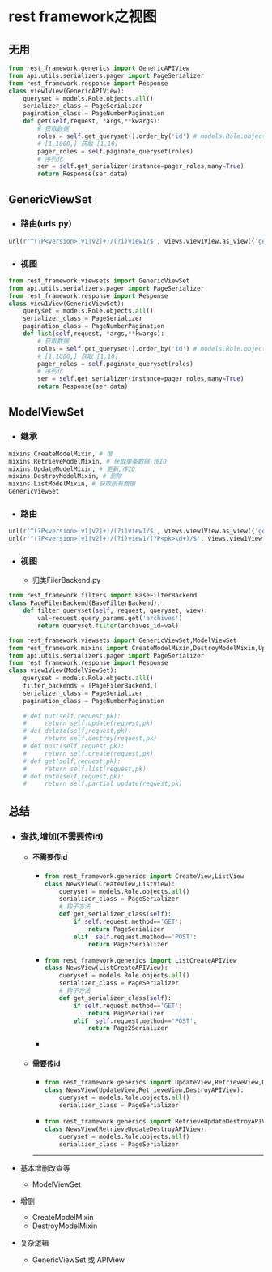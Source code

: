 # rest framework之视图

## 无用

```python
from rest_framework.generics import GenericAPIView
from api.utils.serializers.pager import PageSerializer
from rest_framework.response import Response
class view1View(GenericAPIView):
    queryset = models.Role.objects.all()
    serializer_class = PageSerializer
    pagination_class = PageNumberPagination
    def get(self,request, *args,**kwargs):
        # 获取数据
        roles = self.get_queryset().order_by('id') # models.Role.objects.all()
        # [1,1000,] 获取 [1,10]
        pager_roles = self.paginate_queryset(roles)
        # 序列化
        ser = self.get_serializer(instance=pager_roles,many=True)
        return Response(ser.data)
```

## GenericViewSet

- ### 路由(urls.py)

```python
url(r'^(?P<version>[v1|v2]+)/(?i)view1/$', views.view1View.as_view({'get':'list'})),
```

- ### 视图

```python
from rest_framework.viewsets import GenericViewSet
from api.utils.serializers.pager import PageSerializer
from rest_framework.response import Response
class view1View(GenericViewSet):
    queryset = models.Role.objects.all()
    serializer_class = PageSerializer
    pagination_class = PageNumberPagination
    def list(self,request, *args,**kwargs):
        # 获取数据
        roles = self.get_queryset().order_by('id') # models.Role.objects.all()
        # [1,1000,] 获取 [1,10]
        pager_roles = self.paginate_queryset(roles)
        # 序列化
        ser = self.get_serializer(instance=pager_roles,many=True)
        return Response(ser.data)
```

## ModelViewSet

- ### 继承

```python
mixins.CreateModelMixin, # 增
mixins.RetrieveModelMixin, # 获取单条数据,传ID
mixins.UpdateModelMixin, # 更新,传ID
mixins.DestroyModelMixin, # 删除
mixins.ListModelMixin, # 获取所有数据
GenericViewSet
```

- ### 路由

```python
url(r'^(?P<version>[v1|v2]+)/(?i)view1/$', views.view1View.as_view({'get':'list'})),
url(r'^(?P<version>[v1|v2]+)/(?i)view1/(?P<pk>\d+)/$', views.view1View.as_view({'get':'retrieve','delete':'destroy','put':'update','path':'partial_update'})),
```

- ### 视图

  - 归类FilerBackend.py

```python
from rest_framework.filters import BaseFilterBackend
class PageFilerBackend(BaseFilterBackend):
    def filter_queryset(self, request, queryset, view):
        val=request.query_params.get('archives')
        return queryset.filter(archives_id=val)
```

```python
from rest_framework.viewsets import GenericViewSet,ModelViewSet
from rest_framework.mixins import CreateModelMixin,DestroyModelMixin,UpdateModelMixin,ListModelMixin,RetrieveModelMixin
from api.utils.serializers.pager import PageSerializer
from rest_framework.response import Response
class view1View(ModelViewSet):
    queryset = models.Role.objects.all()
    filter_backends = [PageFilerBackend,]
    serializer_class = PageSerializer
    pagination_class = PageNumberPagination
    
    # def put(self,request,pk):
    #     return self.update(request,pk)
    # def delete(self,request,pk):
    #     return self.destroy(request,pk)
    # def post(self,request,pk):
    #     return self.create(request,pk)
    # def get(self,request,pk):
    #     return self.list(request,pk)
    # def path(self,request,pk):
    #     return self.partial_update(request,pk)
```

## 总结

- ### 查找,增加(不需要传id)

  - #### 不需要传id

    - ```python
      from rest_framework.generics import CreateView,ListView
      class NewsView(CreateView,ListView):
          queryset = models.Role.objects.all()
          serializer_class = PageSerializer
          # 钩子方法
          def get_serializer_class(self):
              if self.request.method=='GET':
                  return PageSerializer
              elif  self.request.method=='POST':
                  return Page2Serializer
      ```

    - ```python
      from rest_framework.generics import ListCreateAPIView
      class NewsView(ListCreateAPIView):
          queryset = models.Role.objects.all()
          serializer_class = PageSerializer
          # 钩子方法
          def get_serializer_class(self):
              if self.request.method=='GET':
                  return PageSerializer
              elif  self.request.method=='POST':
                  return Page2Serializer
      ```

    - 

  - #### 需要传id

    - ```python
      from rest_framework.generics import UpdateView,RetrieveView,DestroyAPIView
      class NewsView(UpdateView,RetrieveView,DestroyAPIView):
          queryset = models.Role.objects.all()
          serializer_class = PageSerializer
      ```

    - ```python
      from rest_framework.generics import RetrieveUpdateDestroyAPIView
      class NewsView(RetrieveUpdateDestroyAPIView):
          queryset = models.Role.objects.all()
          serializer_class = PageSerializer
      ```

    - ---

- 基本增删改查等
  - ModelViewSet

- 增删
  - CreateModelMixin
  - DestroyModelMixin
- 复杂逻辑
  - GenericViewSet 或 APIView